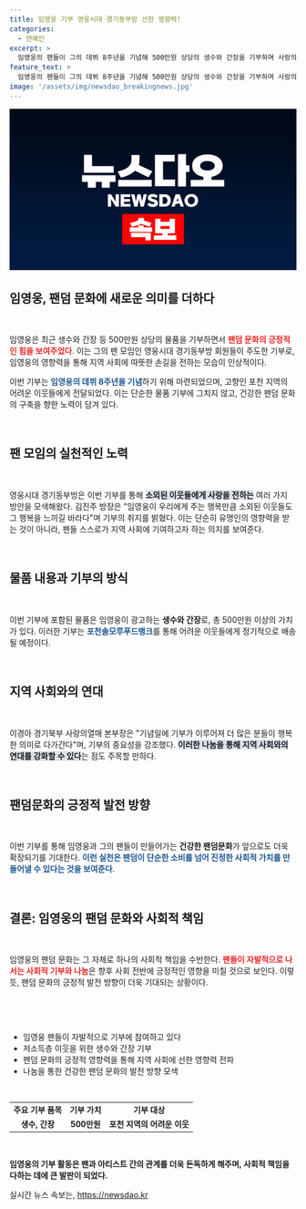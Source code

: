 ```yaml
---
title: 임영웅 기부 영웅시대 경기동부방 선한 영향력!
categories:
  - 연예인
excerpt: >
  임영웅의 팬들이 그의 데뷔 8주년을 기념해 500만원 상당의 생수와 간장을 기부하며 사랑의 열매와 함께 따뜻한 이웃 사랑을 실천했습니다. 건강한 팬덤 문화의 새로운 시작, 자세한 이야기를 클릭하세요!
feature_text: >
  임영웅의 팬들이 그의 데뷔 8주년을 기념해 500만원 상당의 생수와 간장을 기부하며 사랑의 열매와 함께 따뜻한 이웃 사랑을 실천했습니다. 건강한 팬덤 문화의 새로운 시작, 자세한 이야기를 클릭하세요!
image: '/assets/img/newsdao_breakingnews.jpg'
---
```


<p><img src="/assets/img/newsdao_breakingnews.jpg" alt="ranknews 속보" /></p>

<h2 data-ke-size="size26">임영웅, 팬덤 문화에 새로운 의미를 더하다</h2>

<p data-ke-size="size16">&nbsp;</p>

<p>임영웅은 최근 생수와 간장 등 500만원 상당의 물품을 기부하면서 <b><span style="color: #ee2323;">팬덤 문화의 긍정적인 힘을 보여주었다</span></b>. 이는 그의 팬 모임인 영웅시대 경기동부방 회원들이 주도한 기부로, 임영웅의 영향력을 통해 지역 사회에 따뜻한 손길을 전하는 모습이 인상적이다. </p>

<p>이번 기부는 <b><span style="color: #1a5490;">임영웅의 데뷔 8주년을 기념</span></b>하기 위해 마련되었으며, 고향인 포천 지역의 어려운 이웃들에게 전달되었다. 이는 단순한 물품 기부에 그치지 않고, 건강한 팬덤 문화의 구축을 향한 노력이 담겨 있다.</p>

<p data-ke-size="size16">&nbsp;</p>

<h2 data-ke-size="size26">팬 모임의 실천적인 노력</h2>

<p data-ke-size="size16">&nbsp;</p>

<p>영웅시대 경기동부방은 이번 기부를 통해 <b><span style="background-color: #21538527;">소외된 이웃들에게 사랑을 전하는</span></b> 여러 가지 방안을 모색해왔다. 김진주 방장은 "임영웅이 우리에게 주는 행복만큼 소외된 이웃들도 그 행복을 느끼길 바라다"며 기부의 취지를 밝혔다. 이는 단순히 유명인의 영향력을 받는 것이 아니라, 팬들 스스로가 지역 사회에 기여하고자 하는 의지를 보여준다. </p>

<p data-ke-size="size16">&nbsp;</p>

<h2 data-ke-size="size26">물품 내용과 기부의 방식</h2>

<p data-ke-size="size16">&nbsp;</p>

<p>이번 기부에 포함된 물품은 임영웅이 광고하는 <b>생수와 간장</b>로, 총 500만원 이상의 가치가 있다. 이러한 기부는 <b><span style="color: #1a5490;">포천솔모루푸드뱅크</span></b>를 통해 어려운 이웃들에게 정기적으로 배송될 예정이다. </p>

<p data-ke-size="size16">&nbsp;</p>

<h2 data-ke-size="size26">지역 사회와의 연대</h2>

<p data-ke-size="size16">&nbsp;</p>

<p>이경아 경기북부 사랑의열매 본부장은 "기념일에 기부가 이루어져 더 많은 분들이 행복한 의미로 다가간다"며, 기부의 중요성을 강조했다. <b><span style="background-color: #21538527;">이러한 나눔을 통해 지역 사회와의 연대를 강화할 수 있다</span></b>는 점도 주목할 만하다. </p>

<p data-ke-size="size16">&nbsp;</p>

<h2 data-ke-size="size26">팬덤문화의 긍정적 발전 방향</h2>

<p data-ke-size="size16">&nbsp;</p>

<p>이번 기부를 통해 임영웅과 그의 팬들이 만들어가는 <b>건강한 팬덤문화</b>가 앞으로도 더욱 확장되기를 기대한다. <b><span style="color: #1a5490;">이런 실천은 팬덤이 단순한 소비를 넘어 진정한 사회적 가치를 만들어낼 수 있다는 것을 보여준다</span></b>. </p>

<p data-ke-size="size16">&nbsp;</p>

<h2 data-ke-size="size26">결론: 임영웅의 팬덤 문화와 사회적 책임</h2>

<p data-ke-size="size16">&nbsp;</p>

<p>임영웅의 팬덤 문화는 그 자체로 하나의 사회적 책임을 수반한다. <b><span style="color: #ee2323;">팬들이 자발적으로 나서는 사회적 기부와 나눔</span></b>은 향후 사회 전반에 긍정적인 영향을 미칠 것으로 보인다. 이렇듯, 팬덤 문화의 긍정적 발전 방향이 더욱 기대되는 상황이다. </p>

<p data-ke-size="size16">&nbsp;</p>

<p data-ke-size="size16">&nbsp;</p>

<ul>
<li>임영웅 팬들이 자발적으로 기부에 참여하고 있다</li>
<li>저소득층 이웃을 위한 생수와 간장 기부</li>
<li>팬덤 문화의 긍정적 영향력을 통해 지역 사회에 선한 영향력 전파</li>
<li>나눔을 통한 건강한 팬덤 문화의 발전 방향 모색</li>
</ul>

<p data-ke-size="size16">&nbsp;</p>

<table>
<tr>
<td style="text-align: center; height: 17px;"><b>주요 기부 품목</b></td>
<td style="text-align: center; height: 17px;"><b>기부 가치</b></td>
<td style="text-align: center; height: 17px;"><b>기부 대상</b></td>
</tr>
<tr>
<td style="text-align: center; height: 17px;"><b>생수, 간장</b></td>
<td style="text-align: center; height: 17px;"><b>500만원</b></td>
<td style="text-align: center; height: 17px;"><b>포천 지역의 어려운 이웃</b></td>
</tr>
</table>

<p data-ke-size="size16">&nbsp;</p>

<p><strong>임영웅의 기부 활동은 팬과 아티스트 간의 관계를 더욱 돈독하게 해주며, 사회적 책임을 다하는 데에 큰 발판이 되었다.</strong></p>
실시간 뉴스 속보는, <a href="https://newsdao.kr" rel="dofollow">https://newsdao.kr</a>


